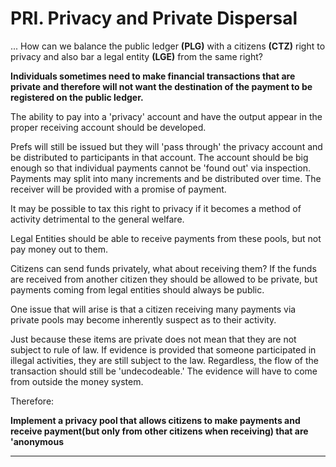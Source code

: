 # PRI. Privacy and Private Dispersal

... How can we balance the public ledger **(PLG)** with a citizens **(CTZ)** right to privacy and also bar a legal entity **(LGE)** from the same right?

**Individuals sometimes need to make financial transactions that are private and therefore will not want the destination of the payment to be registered on the public ledger.**

The ability to pay into a 'privacy' account and have the output appear in the proper receiving account should be developed.

Prefs will still be issued but they will 'pass through' the privacy account and be distributed to participants in that account.  The account should be big enough so that individual payments cannot be 'found out' via inspection.  Payments may split into many increments and be distributed over time. The receiver will be provided with a promise of payment.

It may be possible to tax this right to privacy if it becomes a method of activity detrimental to the general welfare.

Legal Entities should be able to receive payments from these pools, but not pay money out to them.

Citizens can send funds privately, what about receiving them?  If the funds are received from another citizen they should be allowed to be private, but payments coming from legal entities should always be public.

One issue that will arise is that a citizen receiving many payments via private pools may become inherently suspect as to their activity.

Just because these items are private does not mean that they are not subject to rule of law.  If evidence is provided that someone participated in illegal activities, they are still subject to the law. Regardless, the flow of the transaction should still be 'undecodeable.'  The evidence will have to come from outside the money system.

Therefore:

**Implement a privacy pool that allows citizens to make payments and receive payment(but only from other citizens when receiving) that are 'anonymous**

----------






